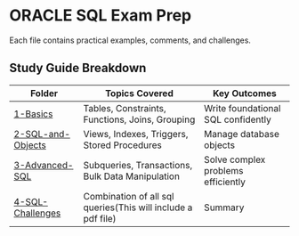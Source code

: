 # ORACLE SQL Exam Prep

Each file contains practical examples, comments, and challenges.


## Study Guide Breakdown
| Folder | Topics Covered | Key Outcomes |
|--------|---------------|--------------|
| [1-Basics](/1-Basics) | Tables, Constraints, Functions, Joins, Grouping | Write foundational SQL confidently |
| [2-SQL-and-Objects](/2-SQL-and-Objects) | Views, Indexes, Triggers, Stored Procedures | Manage database objects |
| [3-Advanced-SQL](/3-Advanced-SQL) | Subqueries, Transactions, Bulk Data Manipulation | Solve complex problems efficiently |
| [4-SQL-Challenges](/4-SQL-Challenges) | Combination of all sql queries(This will include a pdf file) | Summary |

